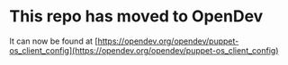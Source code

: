 # This repo has moved to OpenDev

It can now be found at [https://opendev.org/opendev/puppet-os_client_config](https://opendev.org/opendev/puppet-os_client_config)
